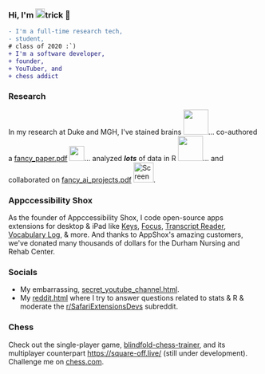 ### Hi, I'm <img src='https://user-images.githubusercontent.com/47332449/187030265-f5a36b7e-1037-4d8f-90e5-02b9e76872b2.gif' width = '19'/>trick 👋
```diff 
- I'm a full-time research tech, 
- student,
# class of 2020 :`)
+ I'm a software developer, 
+ founder,
+ YouTuber, and
+ chess addict 
```
### Research
In my research at Duke and MGH, I've stained brains <img src='https://user-images.githubusercontent.com/47332449/187027789-515c545f-4450-4b8b-9c0c-70aa7c1e3cee.png' width='50'/>... co-authored a [fancy_paper.pdf](https://github.com/patrickshox/patrickshox/files/9437860/Publication.pdf) <img src='https://user-images.githubusercontent.com/47332449/187028424-e1c47112-ce1b-486a-8439-8e298f3f1824.png' width='30'>... analyzed **_lots_** of data in R <img src='https://user-images.githubusercontent.com/47332449/187027922-80ec47d5-acba-46e6-9096-a5378c15b1da.gif' width='50'/>... and collaborated on [fancy_ai_projects.pdf](https://github.com/patrickshox/patrickshox/files/9437847/DeepLesion.Poster.pdf) <img width="40" alt="Screen Shot 2022-08-27 at 6 36 50 AM" src="https://user-images.githubusercontent.com/47332449/187028494-6e69f3a9-c883-4b5a-b053-292133b65cdc.png">.

### Appccessibility Shox
As the founder of Appccessibility Shox, I code open-source apps extensions for desktop & iPad like [Keys](https://apps.apple.com/us/app/keys-for-safari/id1494642810), [Focus](https://apps.apple.com/us/app/focus-for-youtube/id1514703160?mt=12), [Transcript Reader](https://apps.apple.com/sv/app/transcript-reader/id1595490573), [Vocabulary Log](https://apps.apple.com/us/app/vocabulary-log/id1556420310?mt=12), & more. And thanks to AppShox's amazing customers, we've donated many thousands of dollars for the Durham Nursing and Rehab Center.

### Socials
- My embarrassing, [secret_youtube_channel.html](https://www.youtube.com/channel/UCqsO1sCUWVMXkGnBimU1kmA). 
- My [reddit.html](https://www.reddit.com/user/patrickshox) where I try to answer questions related to stats & R & moderate the [r/SafariExtensionsDevs](https://www.reddit.com/r/SafariExtensionDevs/) subreddit.

### Chess
Check out the single-player game, [blindfold-chess-trainer](https://patrickshox.github.io/blindfold-chess-trainer/), and its multiplayer counterpart https://square-off.live/ (still under development). Challenge me on [chess.com](https://www.chess.com/member/patrickshox).


